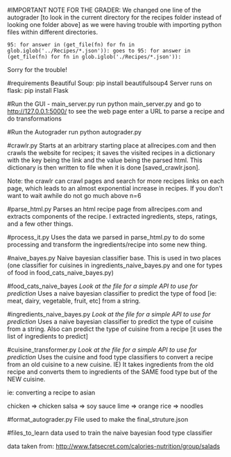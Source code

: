 #IMPORTANT NOTE FOR THE GRADER:
We changed one line of the autograder [to look in the current directory for the recipes folder instead of looking one folder above] as we were having trouble with importing python files within different directories. 

`
95: for answer in (get_file(fn) for fn in glob.iglob('../Recipes/*.json')):
goes to
95: for answer in (get_file(fn) for fn in glob.iglob('./Recipes/*.json')):
`

Sorry for the trouble!

#requirements
Beautiful Soup: pip install beautifulsoup4
Server runs on flask: pip install Flask

#Run the GUI - main_server.py
run python main_server.py and go to http://127.0.0.1:5000/ to see the web page
enter a URL to parse a recipe and do transformations

#Run the Autograder
run python autograder.py

#crawlr.py 
Starts at an arbitrary starting place at allrecipes.com and then crawls the website for recipes; it saves the visited recipes in a dictionary with the key being the link and the value being the parsed html. This dictionary is then written to file when it is done [saved_crawlr.json].

Note: the crawlr can crawl pages and search for more recipes links on each page, which leads to an almost exponential increase in recipes. If you don't want to wait awhile do not go much above n=6

#parse_html.py 
Parses an html recipe page from allrecipes.com and extracts components of the recipe. I extracted ingredients, steps, ratings, and a few other things. 

#process_it.py
Uses the data we parsed in parse_html.py to do some processing and transform the ingredients/recipe into some new thing. 

#naive_bayes.py 
Naive bayesian classifier base. This is used in two places (one classifier for cuisines in ingredients_naive_bayes.py and one for types of food in food_cats_naive_bayes.py)

#food_cats_naive_bayes
*Look at the file for a simple API to use for prediction*
Uses a naive bayesian classifier to predict the type of food [ie: meat, dairy, vegetable, fruit, etc] from a string. 

#ingredients_naive_bayes.py
*Look at the file for a simple API to use for prediction*
Uses a naive bayesian classifier to predict the type of cuisine from a string. 
Also can predict the type of cuisine from a recipe [it uses the list of ingredients to predict]

#cuisine_transformer.py 
*Look at the file for a simple API to use for prediction*
Uses the cuisine and food type classifiers to convert a recipe from an old cuisine to a new cuisine. IE) It takes ingredients from the old recipe and converts them to ingredients of the SAME food type but of the NEW cuisine. 

ie: converting a recipe to asian

chicken => chicken
salsa   => soy sauce 
lime    => orange
rice    => noodles

#format_autograder.py 
File used to make the final_struture.json 

#files_to_learn
data used to train the naive bayesian food type classifier

data taken from:
http://www.fatsecret.com/calories-nutrition/group/salads

